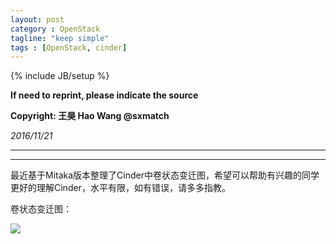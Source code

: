 ```yaml
---
layout: post
category : OpenStack
tagline: "keep simple"
tags : [OpenStack, cinder]
---
```

{% include JB/setup %}

**If need to reprint, please indicate the source**

**Copyright: 王昊 Hao Wang @sxmatch**

*2016/11/21*

-------
---

最近基于Mitaka版本整理了Cinder中卷状态变迁图，希望可以帮助有兴趣的同学更好的理解Cinder，水平有限，如有错误，请多多指教。

卷状态变迁图：

![][1]

[1]: https://raw.github.com/sxmatch/sxmatch.github.io/master/_posts_images/2016-11-21/1.jpeg
